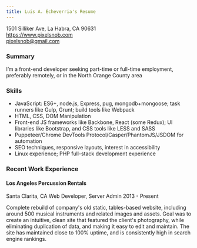 ```yaml
---
title: Luis A. Echeverria's Resume
---
```


1501 Silliker Ave, La Habra, CA 90631<br/>
https://www.pixelsnob.com<br/>
pixelsnob@gmail.com

### Summary

I’m a front-end developer seeking part-time or full-time employment, preferably remotely, or in the North Orange County area

### Skills

- JavaScript: ES6+, node.js, Express, pug, mongodb+mongoose; task
runners like Gulp, Grunt; build tools like Webpack
- HTML, CSS, DOM Manipulation
- Front-end JS frameworks like Backbone, React (some Redux); UI
libraries like Bootstrap, and CSS tools like LESS and SASS
- Puppeteer/Chrome DevTools Protocol/Casper/PhantomJS/JSDOM for
automation
- SEO techniques, responsive layouts, interest in accessibility
- Linux experience; PHP full-stack development experience

### Recent Work Experience

#### Los Angeles Percussion Rentals
Santa Clarita, CA
Web Developer, Server Admin
2013 - Present

Complete rebuild of company's old static, tables-based website, including
around 500 musical instruments and related images and assets. Goal was to
create an intuitive, clean site that featured the client's photography, while
eliminating duplication of data, and making it easy to edit and maintain.
The site has maintained close to 100% uptime, and is consistently high in
search engine rankings.

